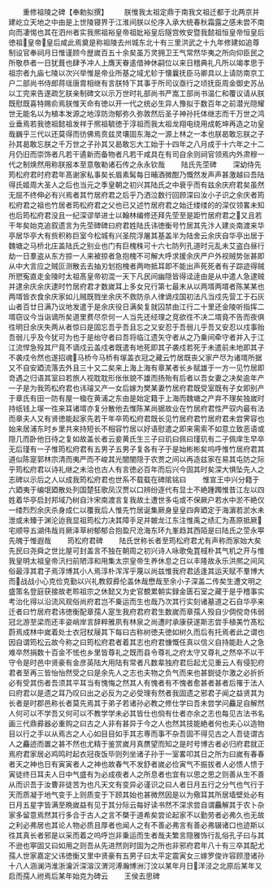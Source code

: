 <!-- { "loadSidebar": true } -->
　　重修祖陵之碑【奉勅拟撰】
　　朕惟我太祖定鼎于南我文祖迁都于北两京并建屹立天地之中由是上世陵寝界于江淮间朕以伦序入承大统春秋霜露之感未尝不南向而凄惕也其在泗州者实我熈祖裕皇帝祖妣裕皇后隧宫攸安暨我懿祖恒皇帝恒皇后徳祖皇帝皇后咸此焉奠是称祖陵去州城东北十有三里洪武之十九年修建如追尊制设官奉祠月日惟谨顾今歴嵗百五十余矣虽万灵拥卫王气常然华夷之所向仰臣民之所敬恭者一日犹葺也肆予冲人上膺天眷逺借神休嗣位以来日稽典礼凡所以竭孝思于祖宗者九庙七陵以次兴举惟是帝业所基之域尤轸于懐曩抚臣马卿具以上请防南京工户二部尚书侍郎蒋瑶唐胄相继有言朕特下其事于所司议亟行之顷抚臣周金御史苏丛以工完来告遂疏乞朕亲制碑文以示万世时礼部尚书严嵩工部尚书温仁和覆议请从朕既慰既喜特赐俞焉朕惟天命有徳以开一代之统必生异人豫拟于数百年之前潜光隠耀世无能名以为植本发源之地淳防沕郁弥久弥敦然后圣子神孙托体继志而千万世之鸿业垂焉若我徳祖懿祖发祥于熈祖毓徳于淳祖而我太祖龙翔电绕用成乾坤再造之功皇哉巍乎三代以还莫得而彷佛焉贲兹灵壤固东海之一源上林之一本也朕曷敢忘朕之子孙其曷敢忘朕之千万世之子孙其又曷敢忘大工始于十四年之八月成于十六年之十二月仍旧而崇饰者凡若干遹新而备物者凡若干咸具在有司自余则祠官领焉内外肃穆一代之制焕然用称朕报本至意敬勒诸石传之永永钦哉
　　陆氏先茔碑
　　深幼侍先筠松府君时府君年髙谢家私事矣长眉素髯每日晡酒微酣乃慨然发声声甚激越曰吾陆得氏姬周大圣人之后也当元之季皇朝之初兴其陆氏之中衰乎而有兹余庆府君矣虽然无屈不终伸必有兴焉者其竹居府君之后乎乃洒泣数行回顾深曰汝小子识之余庆者筠松府君之祖也竹居者筠松府君之父也已又述竹居府君之始迁缕缕的的深仅领畧未知也后筠松府君没且一纪深谬举进士以翰林编修还拜先茔至是距竹居府君之又且若干年矣始克追叙遗言为先茔碑碑曰府君姓陆氏讳徳衡号竹居其先汴人建炎南渡来华亭居华亭大有赀积称巨室今松城有兴圣院浮屠其基盖半为陆舍云余庆自华亭出居于魏塘之马桥北庄盖陆氏之别业也门有巨槐株可十六七防列孔道时元乱未艾盗白昼行劫一日羣盗从东方掠一人来被掠者急抱槐不可解大呼求援余庆严户外视贼势张甚即从中大言应之贼叵测散去去抽刃划抱槐者两吻抵耳即不能出声死死者有子踪迹得贼所愬寃直走金陵时太祖髙皇帝初混一天下凡民间幽隠皆得迳逹由是从中遣人急逮贼并逮余庆余庆逮时竹居府君才数嵗耳上多女兄行第七最末从以两壻两壻者陈某某也两壻皆衣食余庆家如儿贼既戮坐余庆不救防杀人律谪戍国初法凡当戍先营工于石灰山者百廿日满乃议地发遣于是余庆役日满矣复就囚禁由江行二十里还金陵听指挥二壻窃议今当诣谪所矣道里费尽奈何一人当先还经理之竞欲徃不决二壻竟不告而夜俱徃明日余庆失两从者惊曰是固忘吾乎吾且忘之又安忍于吾弱儿乎吾又安忍以戍事贻吾弱儿乎及今犹可为也于是绐守者曰吾将临江遗矢守者从之乃乗间牵守者并入于江江流悍急殁其尸竟不谪戍云盖戍者既遣有地死即其子袭戍若死于未遣前未地即其子不袭戍令然也遂招魂马桥今马桥有塜盖衣冠之藏云竹居既丧父家产尽为诸壻所据又不自安廼流落去外且三十又二矣来上海上海有章某者长乡赋雄于一方一见竹居即竒遇之归语其室曰若旅人视耽耽形伥伥貌不雄而扬殆有后者以吾女妻之决矣逾年产一子是为我筠松府君也讳璿又产一女后嫁为樊某妻竹居府君既受室既有子女即别产于章氏有田一防有屋一楹在黄浦之东由是始定籍于上海而魏塘之产弃不理矣独嵗时持纸钱上塜一徃来耳诸壻亦复分散他去惟陈某尚据故业在竹居府君性严驭内最有法而章夫人又有贤徳能起家先若干年卒筠松府君既长见竹居府君竹居府君未尝霁容也始来居浦东时乡里共来持短长不相容竹居以好语慰遣之即来需索不如意立致恶语或隠几而卧他日待之复如故盖长者云妾黄氏生三子曰玑曰佩曰瑾玑有二子佩庠生早卒无后瑾有一子惟筠松府君有五男子五男子复各有子于是始彬彬矣呜呼惟竹居府君其道似陈寔郭林宗清而夷严而不峻其光闇闇隠于农贾之间以再造兹家在易其屯防之际乎筠松府君以诗礼继之未洽也古人有言徳必百年而后兴今固其时矣深大惧坠先人之志碑以示后之人以成我筠松府君也世系不载载在碑隂铭曰
　　惟宣王中兴分籍于六廼夷于编氓廼散处列国楚狂歌凤汉贾以口辨纷逐代有显士不絶踵躅惟昔江左以四姓着华亭启封邦域乃树自汴宋南渡言复我故土遭世多屯或不保厥户若水中淤不絶仅一缕烈烈余庆杀身成仁以覆我后人惟先竹居诞集厥身皇皇四奔廼定于海濵若淤水未泄或未臻于渊沦迨我显祖筠松力决其障手足并皴龙江东注惟禹之绩汇为髙原抵厥宅顺导五湖伟哉肖厥泽草树郁郁合抱盈尺沧海东环九峯趋其西陌是曰陆氏之茔永寕先魄于惟遐哉
　　筠松府君碑
　　陆氏世称长者至筠松府君尤有声称而家始大矣先民曰尧舜之世比屋可封盖言不独在朝周之初兴诗人咏歌兔罝棫朴其气机之开与惟我皇明太祖皇帝汛扫前陋淳和用集太宗皇帝生养休息之日以丰隆故永乐洪熈之间风俗最淳其君子焉淳博其小人焉淳朴浑浑乎蔑以尚兹惟我府君适逢其运天赋不羣博大而战战小心克俭克勤以兴礼教叙彛伦盖休哉懋哉至余小子深盖二传矣生遭文明之盛策名登庭获接故老聆祖宗之休懿又为史官覩累朝实録金匮石室之藏于是乎稽事实考治化得以沿流风观俗尚府君岂不乗运而生也哉乃次其行实刻诸墓道之石自华亭来迁者曰竹居府君讳徳衡配章孺人寔生我府君府君生数嵗而章孺人殁自少倜傥竒伟弱冠北游至梁而还丰姿峭岸言辞粹雅夙有林泉之尚遭时承康获遂斯志尝手植美竹髙松蔚焉成林中嵗着处士衣冠杖屦其下每曰古称树徳夫徳如树久而后有托焉者此之谓也因自谓筠松云故今称之曰筠松府君者着其志也府君慷慨任真以信义自持能赴人之急难卒然捐数十百金不恡也乡里皆尊礼之既而县令尊礼之府太守又尊礼之然卒不以干守令是时邑中贤豪有金彦英陆大用陆有常者凡数辈独府君后起尤见重云人有侵犯府君者至再三皆怡怡然受之曰是余先人之志也夫物之负气而来也甚鋭徒尔激之必折折必有受其伤者吾须其平耳当有愧悔之然其人有愧者有不愧者愈甚者甚者后罹于法人曰府君以是遗之耳乃叹曰出之必反为之必受理有然者我固遗之邪君子闻之益贤其为长者是时郡邑称长者莫先焉其于弟子若诸孙必教之修仕学曰吾未尝学问麤足自解然人何可以不学吾又何可以不教学学未必其皆仕也倘有仕者亦余之志也每见古法书名画三代鼎彛器必重购之曰古之人非有甚异于今之人也然其技能絶者何也夫心以造物目以行之手以从焉古之人心如目目如手其志専而事不杂吾固不得见古之人吾徒谓古人之麤迹而置之甚不然也尤精于鉴赏嵗月真赝望而知之是时号博古者必归府君就正焉府君家居必鸡鸣时起衣冠夜饭毕则列坐诸子孙于一室畧叩其日之所为曰嵗有春春者天之神也日有寅寅者人之神也故春气不发舒者嵗必俭寅气不振拔者人必愦人愦于寅徒终日耳夫人日中气盛有为必成夜者人之所息者也宜有以思之思之则善从生不善从而识吾于汝曹非徒苦为也凡天文有变异必谨识之曰人者日月五行之分气也气行于天而质凝于地气变于上则质变于下顾其始也甚微然因是以为儆耳其所居墙壁处必有日月五星字皆满至晩嵗益有见于其分际云每好读书然不深求尝自谓麤解其于农卜杂家多留意焉然其行多合于古人之言不槩于道希矣尝论起家不以勤劳者必弗久也无故之利必弗居也其论人物必质且厚者也闻人之有不善必弗言有善必弗辍诸口也迹斯以徃其真长者邪是以采而着之呜呼岂非乗运而生者哉夫繁言隠雅饰行乱俗孔子曰与其不逊也寕固又曰如用之则吾从先进然则时固为之所也非邪府君年八十有三卒其配尤孺人世家嘉定父讳徳衡又里中贤豪有五男子曰太平定震寅女三嫁罗俊许容顾澄诸孙十八人涵澜沔淮浙瀹沂深溶汉渭河溥瀚博洲汀汶以某年月日洋泾之北原后某年又启而孺人祔焉后某年始克为碑云
　　王侯去思碑
